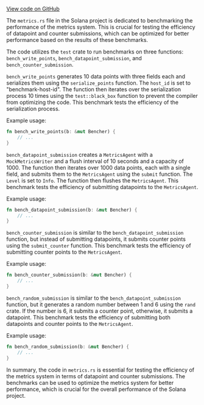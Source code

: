 
[View code on GitHub](https://github.com/solana-labs/solana/tree/master/na/metrics/benches)

The `metrics.rs` file in the Solana project is dedicated to benchmarking the performance of the metrics system. This is crucial for testing the efficiency of datapoint and counter submissions, which can be optimized for better performance based on the results of these benchmarks.

The code utilizes the `test` crate to run benchmarks on three functions: `bench_write_points`, `bench_datapoint_submission`, and `bench_counter_submission`.

`bench_write_points` generates 10 data points with three fields each and serializes them using the `serialize_points` function. The `host_id` is set to "benchmark-host-id". The function then iterates over the serialization process 10 times using the `test::black_box` function to prevent the compiler from optimizing the code. This benchmark tests the efficiency of the serialization process.

Example usage:

```rust
fn bench_write_points(b: &mut Bencher) {
    // ...
}
```

`bench_datapoint_submission` creates a `MetricsAgent` with a `MockMetricsWriter` and a flush interval of 10 seconds and a capacity of 1000. The function then iterates over 1000 data points, each with a single field, and submits them to the `MetricsAgent` using the `submit` function. The `Level` is set to `Info`. The function then flushes the `MetricsAgent`. This benchmark tests the efficiency of submitting datapoints to the `MetricsAgent`.

Example usage:

```rust
fn bench_datapoint_submission(b: &mut Bencher) {
    // ...
}
```

`bench_counter_submission` is similar to the `bench_datapoint_submission` function, but instead of submitting datapoints, it submits counter points using the `submit_counter` function. This benchmark tests the efficiency of submitting counter points to the `MetricsAgent`.

Example usage:

```rust
fn bench_counter_submission(b: &mut Bencher) {
    // ...
}
```

`bench_random_submission` is similar to the `bench_datapoint_submission` function, but it generates a random number between 1 and 6 using the `rand` crate. If the number is 6, it submits a counter point, otherwise, it submits a datapoint. This benchmark tests the efficiency of submitting both datapoints and counter points to the `MetricsAgent`.

Example usage:

```rust
fn bench_random_submission(b: &mut Bencher) {
    // ...
}
```

In summary, the code in `metrics.rs` is essential for testing the efficiency of the metrics system in terms of datapoint and counter submissions. The benchmarks can be used to optimize the metrics system for better performance, which is crucial for the overall performance of the Solana project.